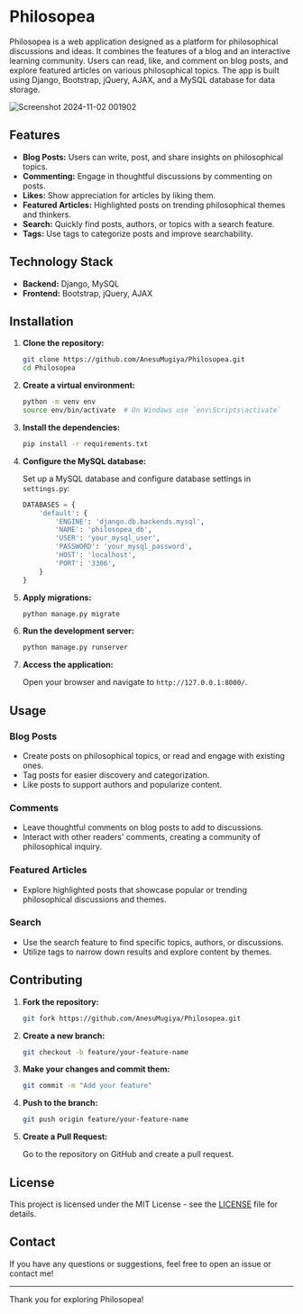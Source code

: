 # Philosopea

Philosopea is a web application designed as a platform for philosophical discussions and ideas. It combines the features of a blog and an interactive learning community. Users can read, like, and comment on blog posts, and explore featured articles on various philosophical topics. The app is built using Django, Bootstrap, jQuery, AJAX, and a MySQL database for data storage.


![Screenshot 2024-11-02 001902](https://github.com/user-attachments/assets/f3aaa453-a5d9-43c2-abfa-c0b6cdb4568b)


## Features

- **Blog Posts:** Users can write, post, and share insights on philosophical topics.
- **Commenting:** Engage in thoughtful discussions by commenting on posts.
- **Likes:** Show appreciation for articles by liking them.
- **Featured Articles:** Highlighted posts on trending philosophical themes and thinkers.
- **Search:** Quickly find posts, authors, or topics with a search feature.
- **Tags:** Use tags to categorize posts and improve searchability.

## Technology Stack

- **Backend:** Django, MySQL
- **Frontend:** Bootstrap, jQuery, AJAX

## Installation

1. **Clone the repository:**

    ```sh
    git clone https://github.com/AnesuMugiya/Philosopea.git
    cd Philosopea
    ```

2. **Create a virtual environment:**

    ```sh
    python -m venv env
    source env/bin/activate  # On Windows use `env\Scripts\activate`
    ```

3. **Install the dependencies:**

    ```sh
    pip install -r requirements.txt
    ```

4. **Configure the MySQL database:**

    Set up a MySQL database and configure database settings in `settings.py`:

    ```python
    DATABASES = {
        'default': {
            'ENGINE': 'django.db.backends.mysql',
            'NAME': 'philosopea_db',
            'USER': 'your_mysql_user',
            'PASSWORD': 'your_mysql_password',
            'HOST': 'localhost',
            'PORT': '3306',
        }
    }
    ```

5. **Apply migrations:**

    ```sh
    python manage.py migrate
    ```

6. **Run the development server:**

    ```sh
    python manage.py runserver
    ```

7. **Access the application:**

    Open your browser and navigate to `http://127.0.0.1:8000/`.

## Usage

### Blog Posts

- Create posts on philosophical topics, or read and engage with existing ones.
- Tag posts for easier discovery and categorization.
- Like posts to support authors and popularize content.

### Comments

- Leave thoughtful comments on blog posts to add to discussions.
- Interact with other readers' comments, creating a community of philosophical inquiry.

### Featured Articles

- Explore highlighted posts that showcase popular or trending philosophical discussions and themes.

### Search

- Use the search feature to find specific topics, authors, or discussions.
- Utilize tags to narrow down results and explore content by themes.

## Contributing

1. **Fork the repository:**

    ```sh
    git fork https://github.com/AnesuMugiya/Philosopea.git
    ```

2. **Create a new branch:**

    ```sh
    git checkout -b feature/your-feature-name
    ```

3. **Make your changes and commit them:**

    ```sh
    git commit -m "Add your feature"
    ```

4. **Push to the branch:**

    ```sh
    git push origin feature/your-feature-name
    ```

5. **Create a Pull Request:**

    Go to the repository on GitHub and create a pull request.

## License

This project is licensed under the MIT License - see the [LICENSE](LICENSE) file for details.

## Contact

If you have any questions or suggestions, feel free to open an issue or contact me!

---

Thank you for exploring Philosopea!
